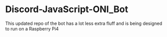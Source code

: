 # Discord-JavaScript-ONI_Bot
This updated repo of the bot has a lot less extra fluff and is being designed to run on a Raspberry Pi4